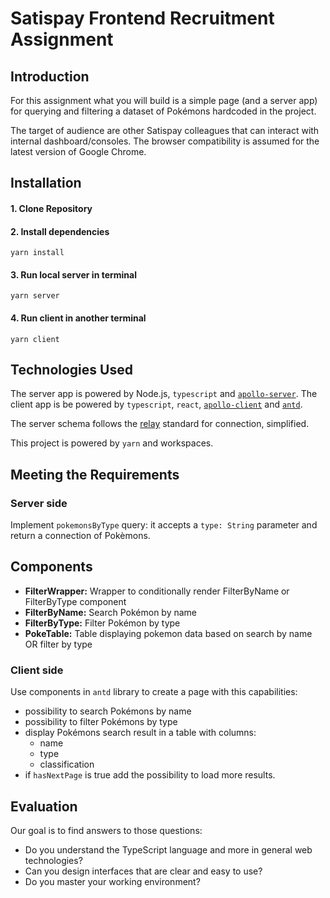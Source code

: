 # Satispay Frontend Recruitment Assignment

## Introduction

For this assignment what you will build is a simple page (and a server app) for querying and filtering a dataset of Pokémons hardcoded in the project.

The target of audience are other Satispay colleagues that can interact with internal dashboard/consoles.
The browser compatibility is assumed for the latest version of Google Chrome.

## Installation

#### 1. Clone Repository

#### 2. Install dependencies

`yarn install`

#### 3. Run local server in terminal

`yarn server`

#### 4. Run client in another terminal

`yarn client`

## Technologies Used

The server app is powered by Node.js, `typescript` and [`apollo-server`](https://www.apollographql.com/docs/apollo-server/).
The client app is be powered by `typescript`, `react`, [`apollo-client`](https://www.apollographql.com/docs/react/) and [`antd`](https://ant.design/).

The server schema follows the [relay](https://facebook.github.io/relay/graphql/connections.htm) standard for connection, simplified.

This project is powered by `yarn` and workspaces.

## Meeting the Requirements

### Server side

Implement `pokemonsByType` query: it accepts a `type: String` parameter and return a connection of Pokèmons.

## Components

- **FilterWrapper:** Wrapper to conditionally render FilterByName or FilterByType component
- **FilterByName:** Search Pokémon by name
- **FilterByType:** Filter Pokémon by type
- **PokeTable:** Table displaying pokemon data based on search by name OR filter by type

### Client side

Use components in `antd` library to create a page with this capabilities:

- possibility to search Pokémons by name
- possibility to filter Pokémons by type
- display Pokémons search result in a table with columns:
  - name
  - type
  - classification
- if `hasNextPage` is true add the possibility to load more results.

## **Evaluation**

Our goal is to find answers to those questions:

- Do you understand the TypeScript language and more in general web technologies?
- Can you design interfaces that are clear and easy to use?
- Do you master your working environment?
